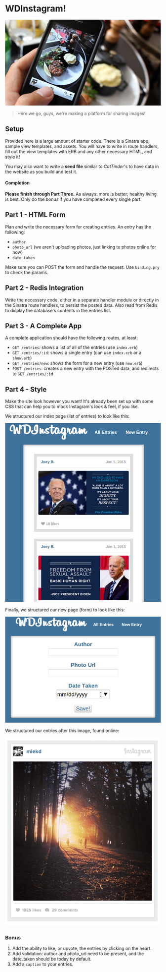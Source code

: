 # WDInstagram!

<img alt="A picture of nice food taken by a distant friend." src="public/images/instagramming-food.jpg" width="700px"/>

> Here we go, guys, we're making a platform for sharing images!

## Setup

Provided here is a large amount of starter code. There is a Sinatra app, sample
view templates, and assets. You will have to write in route handlers, fill out
the view templates with ERB and any other necessary HTML, and style it!

You may also want to write a **seed file** similar to *CatTinder*'s to have data
in the website as you build and test it.

#### Completion

**Please finish through Part Three.** As always: more is better;
healthy living is best. Only do the bonus if you have completed every single
part.

## Part 1 - HTML Form

Plan and write the necessary form for creating entries. An entry has the
following:

* `author`
* `photo_url` (we aren't uploading photos, just linking to photos online for now)
* `date_taken`

Make sure you can POST the form and handle the request. Use `binding.pry` to
check the params.

## Part 2 - Redis Integration

Write the necessary code, either in a separate handler module or directly in the
Sinatra route handlers, to persist the posted data. Also read from Redis to
display the database's contents in the entries list.

## Part 3 - A Complete App

A complete application should have the following routes, at least:

- `GET /entries`: shows a list of all of the entries (use `index.erb`)
- `GET /entries/:id`: shows a single entry (can use `index.erb` or a `show.erb`)
- `GET /entries/new`: shows the form for a new entry (use `new.erb`)
- `POST /entries`: creates a new entry with the POSTed data, and redirects to
  `GET /entries/:id`

## Part 4 - Style

Make the site look however you want! It's already been set up with some CSS that
can help you to mock Instagram's look & feel, if you like.

We structured our index page (list of entries) to look like this:

<img src="public/images/example-index.png" width="600px" />

Finally, we structured our new page (form) to look like this:

<img src="public/images/example-new.png" width="600px" />

We structured our entries after this image, found online:

![](public/images/example-entry.png)

### Bonus

1. Add the ability to like, or upvote, the entries by clicking on the heart.
1. Add validation: author and photo_url need to be present, and the date_taken
   should be today by default.
1. Add a `caption` to your entries.
